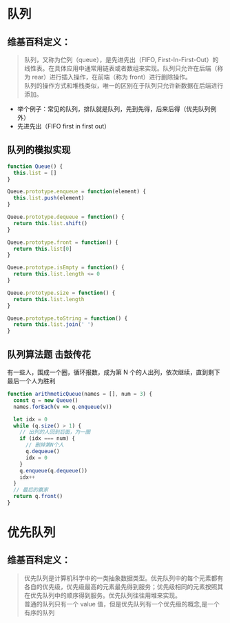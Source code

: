 # 队列

## 维基百科定义：

> 队列，又称为伫列（queue），是先进先出（FIFO, First-In-First-Out）的线性表。在具体应用中通常用链表或者数组来实现。队列只允许在后端（称为 rear）进行插入操作，在前端（称为 front）进行删除操作。  
>  队列的操作方式和堆栈类似，唯一的区别在于队列只允许新数据在后端进行添加。

- 举个例子：常见的队列，排队就是队列，先到先得，后来后得（优先队列例外）
- 先进先出（FIFO first in first out）

## 队列的模拟实现

```js
function Queue() {
  this.list = []
}

Queue.prototype.enqueue = function(element) {
  this.list.push(element)
}

Queue.prototype.dequeue = function() {
  return this.list.shift()
}

Queue.prototype.front = function() {
  return this.list[0]
}

Queue.prototype.isEmpty = function() {
  return this.list.length <= 0
}

Queue.prototype.size = function() {
  return this.list.length
}

Queue.prototype.toString = function() {
  return this.list.join(' ')
}
```

## 队列算法题 击鼓传花

有一些人，围成一个圈，循环报数，成为第 N 个的人出列，依次继续，直到剩下最后一个人为胜利

```js
function arithmeticQueue(names = [], num = 3) {
  const q = new Queue()
  names.forEach(v => q.enqueue(v))

  let idx = 0
  while (q.size() > 1) {
    // 出列的人回到后面，为一圈
    if (idx === num) {
      // 删掉第N个人
      q.dequeue()
      idx = 0
    }
    q.enqueue(q.dequeue())
    idx++
  }
  // 最后的赢家
  return q.front()
}
```

# 优先队列

## 维基百科定义：

> 优先队列是计算机科学中的一类抽象数据类型。优先队列中的每个元素都有各自的优先级，优先级最高的元素最先得到服务；优先级相同的元素按照其在优先队列中的顺序得到服务。优先队列往往用堆来实现。  
> 普通的队列只有一个 value 值，但是优先队列有一个优先级的概念,是一个有序的队列
